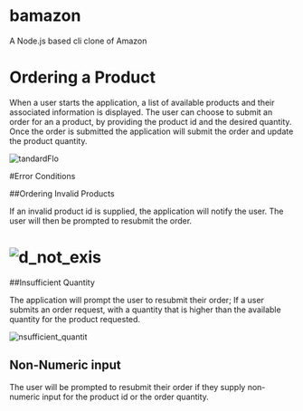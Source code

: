 # bamazon
A Node.js based cli clone of Amazon

# Ordering a Product

When a user starts the application, a list of available products and their associated information is displayed. The user can choose to submit an order for an a product, by providing the product id and the desired quantity. Once the order is submitted the application will submit the order and update the product quantity. 

![tandardFlo](/Users/school/Desktop/standardFlow.gif)



#Error Conditions

##Ordering Invalid Products

If an invalid product id is supplied, the application will notify the user. The user will then be prompted to resubmit the order.

# ![d_not_exis](/Users/school/Desktop/id_not_exist.gif)

##Insufficient Quantity

The application will prompt the user to resubmit their order; If a user submits an order request, with a quantity that is higher than the available quantity for the product requested.

![nsufficient_quantit](/Users/school/Desktop/insufficient_quantity.gif)

## Non-Numeric input

The user will be prompted to resubmit their order if they supply non-numeric input for the product id or the order quantity.
